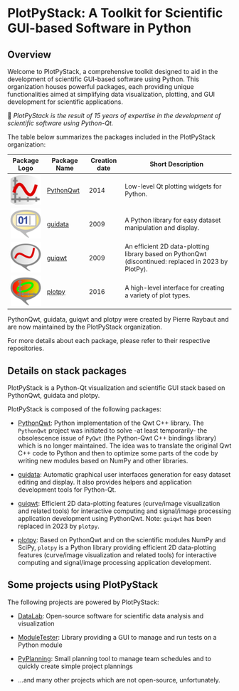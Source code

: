# PlotPyStack: A Toolkit for Scientific GUI-based Software in Python

## Overview

Welcome to PlotPyStack, a comprehensive toolkit designed to aid in the development of scientific GUI-based software using Python. This organization houses powerful packages, each providing unique functionalities aimed at simplifying data visualization, plotting, and GUI development for scientific applications.

🚀 *PlotPyStack is the result of 15 years of expertise in the development of scientific software using Python-Qt.*

The table below summarizes the packages included in the PlotPyStack organization:

| Package Logo | Package Name  | Creation date | Short Description                                                |
|--------------|---------------|---------------|---------------------------------------------------|
| ![PythonQwt Logo](https://raw.githubusercontent.com/PlotPyStack/.github/main/data/PythonQwt.png) | [PythonQwt](https://github.com/PlotPyStack/PythonQwt)    | 2014 | Low-level Qt plotting widgets for Python.   |
| ![guidata Logo](https://raw.githubusercontent.com/PlotPyStack/.github/main/data/guidata.png) | [guidata](https://github.com/PlotPyStack/guidata)      | 2009 | A Python library for easy dataset manipulation and display.      |
| ![guiqwt Logo](https://raw.githubusercontent.com/PlotPyStack/.github/main/data/guiqwt.png) | [guiqwt](https://github.com/PlotPyStack/guiqwt)       | 2009 | An efficient 2D data-plotting library based on PythonQwt (discontinued: replaced in 2023 by PlotPy). |
| ![plotpy Logo](https://raw.githubusercontent.com/PlotPyStack/.github/main/data/plotpy.png) | [plotpy](https://github.com/PlotPyStack/plotpy)       | 2016 | A high-level interface for creating a variety of plot types.     |

PythonQwt, guidata, guiqwt and plotpy were created by Pierre Raybaut and are now maintained by the PlotPyStack organization.

For more details about each package, please refer to their respective repositories.

## Details on stack packages

PlotPyStack is a Python-Qt visualization and scientific GUI stack based on PythonQwt, guidata and plotpy.

PlotPyStack is composed of the following packages:

* [PythonQwt](https://github.com/PlotPyStack/PythonQwt): Python implementation of the Qwt C++ library. The `PythonQwt` project was initiated to solve -at least temporarily- the obsolescence issue of `PyQwt` (the Python-Qwt C++ bindings library) which is no longer maintained. The idea was to translate the original Qwt C++ code to Python and then to optimize some parts of the code by writing new modules based on NumPy and other libraries.

* [guidata](https://github.com/PlotPyStack/guidata): Automatic graphical user interfaces generation for easy dataset editing and display. It also provides helpers and application development tools for Python-Qt.

* [guiqwt](https://github.com/PlotPyStack/guiqwt): Efficient 2D data-plotting features (curve/image visualization and related tools) for interactive computing and signal/image processing application development using PythonQwt. Note: ``guiqwt`` has been replaced in 2023 by ``plotpy``.

* [plotpy](https://github.com/PlotPyStack/plotpy): Based on PythonQwt and on the scientific modules NumPy and SciPy, ``plotpy`` is a Python library providing efficient 2D data-plotting features (curve/image visualization and related tools) for interactive computing and signal/image processing application development.

## Some projects using PlotPyStack

The following projects are powered by PlotPyStack:

* [DataLab](https://codra-ingenierie-informatique.github.io/DataLab/): Open-source software for scientific data analysis and visualization

* [ModuleTester](https://github.com/Codra-Ingenierie-Informatique/ModuleTester): Library providing a GUI to manage and run tests on a Python module

* [PyPlanning](https://github.com/Codra-Ingenierie-Informatique/PyPlanning): Small planning tool to manage team schedules and to quickly create simple project plannings

* ...and many other projects which are not open-source, unfortunately.
